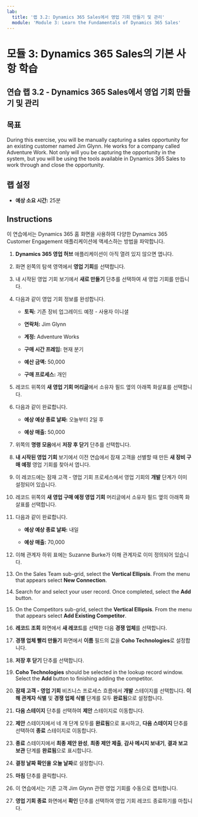 ```yaml
---
lab:
  title: '랩 3.2: Dynamics 365 Sales에서 영업 기회 만들기 및 관리'
  module: 'Module 3: Learn the Fundamentals of Dynamics 365 Sales'
---
```


<a name="module-3-learn-the-fundamentals-of-dynamics-365-sales"></a>모듈 3: Dynamics 365 Sales의 기본 사항 학습
========================

## <a name="practice-lab-32---create-and-manage-an-opportunity-in-dynamics-365-sales"></a>연습 랩 3.2 - Dynamics 365 Sales에서 영업 기회 만들기 및 관리 

## <a name="objectives"></a>목표

During this exercise, you will be manually capturing a sales opportunity for an existing customer named Jim Glynn. He works for a company called Adventure Work. Not only will you be capturing the opportunity in the system, but you will be using the tools available in Dynamics 365 Sales to work through and close the opportunity.


## <a name="lab-setup"></a>랩 설정

  - **예상 소요 시간:** 25분

## <a name="instructions"></a>Instructions

이 연습에서는 Dynamics 365 홈 화면을 사용하여 다양한 Dynamics 365 Customer Engagement 애플리케이션에 액세스하는 방법을 파악합니다. 

1. **Dynamics 365 영업 허브** 애플리케이션이 아직 열려 있지 않으면 엽니다. 

2. 화면 왼쪽의 탐색 영역에서 **영업 기회**를 선택합니다. 

3. 내 시작된 영업 기회 보기에서 **새로 만들기** 단추를 선택하여 새 영업 기회를 만듭니다.

4. 다음과 같이 영업 기회 정보를 완성합니다.

    - **토픽:** 기존 장비 업그레이드 예정 - 사용자 이니셜

    - **연락처:** Jim Glynn

    - **계정:** Adventure Works

    - **구매 시간 프레임:** 현재 분기

    - **예산 금액:** 50,000

    - **구매 프로세스:** 개인

5. 레코드 위쪽의 **새 영업 기회 머리글**에서 소유자 필드 옆의 아래쪽 화살표를 선택합니다. 

6. 다음과 같이 완료합니다.

    - **예상 예상 종료 날짜:** 오늘부터 2일 후

    - **예상 매출:** 50,000

7. 위쪽의 **명령 모음**에서 **저장 후 닫기** 단추를 선택합니다. 

8. **내 시작된 영업 기회** 보기에서 이전 연습에서 잠재 고객을 선별할 때 만든 **새 장비 구매 예정** 영업 기회를 찾아서 엽니다. 

9. 이 레코드에는 잠재 고객 - 영업 기회 프로세스에서 영업 기회의 **개발** 단계가 이미 설정되어 있습니다. 

10. 레코드 위쪽의 **새 영업 구매 예정 영업 기회** 머리글에서 소유자 필드 옆의 아래쪽 화살표를 선택합니다. 

11. 다음과 같이 완료합니다.

    - **예상 예상 종료 날짜:** 내일

    - **예상 매출:** 70,000

12. 이해 관계자 하위 표에는 Suzanne Burke가 이해 관계자로 이미 정의되어 있습니다. 

13. On the Sales Team sub-grid, select the <bpt id="p1">**</bpt>Vertical Ellipsis<ept id="p1">**</ept>. From the menu that appears select <bpt id="p1">**</bpt>New Connection<ept id="p1">**</ept>. 

14. Search for and select your user record. Once completed, select the <bpt id="p1">**</bpt>Add<ept id="p1">**</ept> button. 

15. On the Competitors sub-grid, select the <bpt id="p1">**</bpt>Vertical Ellipsis<ept id="p1">**</ept>. From the menu that appears select <bpt id="p1">**</bpt>Add Existing Competitor<ept id="p1">**</ept>. 

16. **레코드 조회** 화면에서 **새 레코드**를 선택한 다음 **경쟁 업체**를 선택합니다.

17. **경쟁 업체 빨리 만들기** 화면에서 **이름** 필드의 값을 **Coho Technologies**로 설정합니다.

18. **저장 후 닫기** 단추를 선택합니다.

19. <bpt id="p1">**</bpt>Coho Technologies<ept id="p1">**</ept> should be selected in the lookup record window. Select the <bpt id="p1">**</bpt>Add<ept id="p1">**</ept> button to finishing adding the competitor. 

20. **잠재 고객 - 영업 기회** 비즈니스 프로세스 흐름에서 **개발** 스테이지를 선택합니다. **이해 관계자 식별** 및 **경쟁 업체 식별** 단계를 모두 **완료됨**으로 설정합니다. 

21. **다음 스테이지** 단추를 선택하여 **제안** 스테이지로 이동합니다.

22. **제안** 스테이지에서 네 개 단계 모두를 **완료됨**으로 표시하고, **다음 스테이지** 단추를 선택하여 **종료** 스테이지로 이동합니다. 

23. **종료** 스테이지에서 **최종 제안 완성**, **최종 제안 제출**, **감사 메시지 보내기**, **결과 보고 보관** 단계를 **완료됨**으로 표시합니다. 

24. **결정 날짜 확인을** **오늘 날짜**로 설정합니다. 

25. **마침** 단추를 클릭합니다. 

26. 이 연습에서는 기존 고객 Jim Glynn 관련 영업 기회를 수동으로 캡처합니다. 

27. **영업 기회 종료** 화면에서 **확인** 단추를 선택하여 영업 기회 레코드 종료하기를 마칩니다. 
